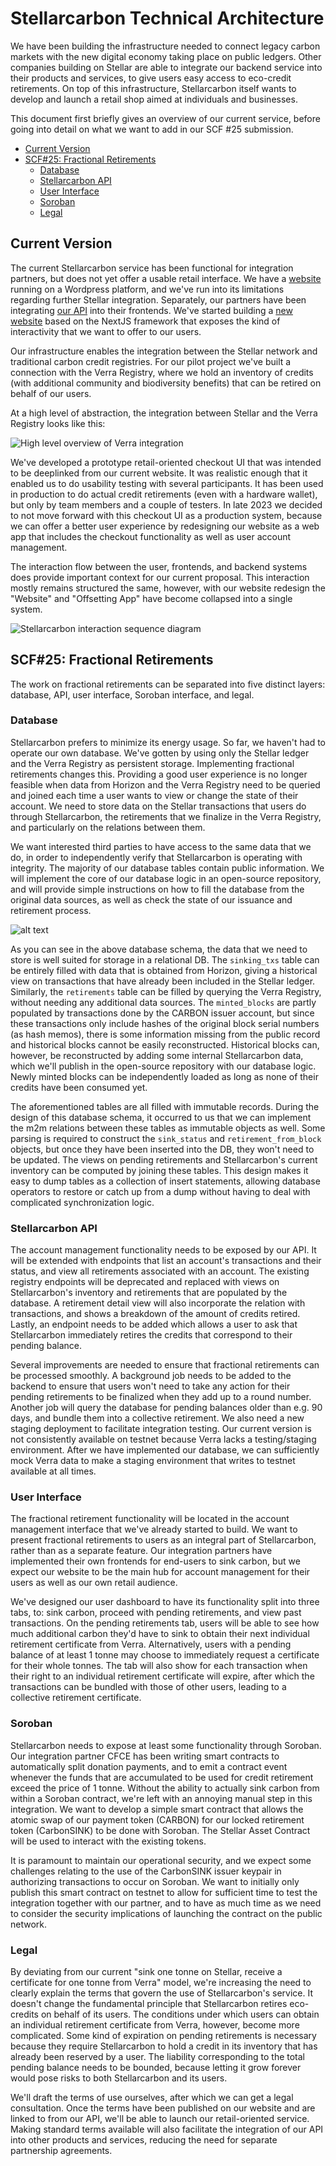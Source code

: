 # Stellarcarbon Technical Architecture

We have been building the infrastructure needed to connect legacy carbon markets with the new digital economy taking place on public ledgers. Other companies building on Stellar are able to integrate our backend service into their products and services, to give users easy access to eco-credit retirements. On top of this infrastructure, Stellarcarbon itself wants to develop and launch a retail shop aimed at individuals and businesses.

This document first briefly gives an overview of our current service, before going into detail on what we want to add in our SCF #25 submission.

<!-- TOC start (generated with https://github.com/derlin/bitdowntoc) -->

- [Current Version](#current-version)
- [SCF#25: Fractional Retirements](#scf25-fractional-retirements)
   * [Database](#database)
   * [Stellarcarbon API](#stellarcarbon-api)
   * [User Interface](#user-interface)
   * [Soroban](#soroban)
   * [Legal](#legal)

<!-- TOC end -->

## Current Version

The current Stellarcarbon service has been functional for integration partners, but does not yet offer a usable retail interface. We have a [website](https://www.stellarcarbon.io/) running on a Wordpress platform, and we've run into its limitations regarding further Stellar integration. Separately, our partners have been integrating [our API](https://api-beta.stellarcarbon.io/docs) into their frontends. We've started building a [new website](https://sc-website-eosin.vercel.app) based on the NextJS framework that exposes the kind of interactivity that we want to offer to our users.

Our infrastructure enables the integration between the Stellar network and traditional carbon credit registries. For our pilot project we've built a connection with the Verra Registry, where we hold an inventory of credits (with additional community and biodiversity benefits) that can be retired on behalf of our users.

At a high level of abstraction, the integration between Stellar and the Verra Registry looks like this:

![High level overview of Verra integration](img/stellar-verra-integration.png)

We've developed a prototype retail-oriented checkout UI that was intended to be deeplinked from our current website. It was realistic enough that it enabled us to do usability testing with several participants. It has been used in production to do actual credit retirements (even with a hardware wallet), but only by team members and a couple of testers. In late 2023 we decided to not move forward with this checkout UI as a production system, because we can offer a better user experience by redesigning our website as a web app that includes the checkout functionality as well as user account management.

The interaction flow between the user, frontends, and backend systems does provide important context for our current proposal. This interaction mostly remains structured the same, however, with our website redesign the "Website" and "Offsetting App" have become collapsed into a single system.

![Stellarcarbon interaction sequence diagram](<img/Stellarcarbon Offsetting Interaction v2.svg?sanitize=true>)

## SCF#25: Fractional Retirements

The work on fractional retirements can be separated into five distinct layers: database, API, user interface, Soroban interface, and legal.

### Database

Stellarcarbon prefers to minimize its energy usage. So far, we haven't had to operate our own database. We've gotten by using only the Stellar ledger and the Verra Registry as persistent storage. Implementing fractional retirements changes this. Providing a good user experience is no longer feasible when data from Horizon and the Verra Registry need to be queried and joined each time a user wants to view or change the state of their account. We need to store data on the Stellar transactions that users do through Stellarcarbon, the retirements that we finalize in the Verra Registry, and particularly on the relations between them.

We want interested third parties to have access to the same data that we do, in order to independently verify that Stellarcarbon is operating with integrity. The majority of our database tables contain public information. We will implement the core of our database logic in an open-source repository, and will provide simple instructions on how to fill the database from the original data sources, as well as check the state of our issuance and retirement process.

![alt text](img/sc-audit-full-dark.png)

As you can see in the above database schema, the data that we need to store is well suited for storage in a relational DB. The `sinking_txs` table can be entirely filled with data that is obtained from Horizon, giving a historical view on transactions that have already been included in the Stellar ledger. Similarly, the `retirements` table can be filled by querying the Verra Registry, without needing any additional data sources. The `minted_blocks` are partly populated by transactions done by the CARBON issuer account, but since these transactions only include hashes of the original block serial numbers (as hash memos), there is some information missing from the public record and historical blocks cannot be easily reconstructed. Historical blocks can, however, be reconstructed by adding some internal Stellarcarbon data, which we'll publish in the open-source repository with our database logic. Newly minted blocks can be independently loaded as long as none of their credits have been consumed yet.

The aforementioned tables are all filled with immutable records. During the design of this database schema, it occurred to us that we can implement the m2m relations between these tables as immutable objects as well. Some parsing is required to construct the `sink_status` and `retirement_from_block` objects, but once they have been inserted into the DB, they won't need to be updated. The views on pending retirements and Stellarcarbon's current inventory can be computed by joining these tables. This design makes it easy to dump tables as a collection of insert statements, allowing database operators to restore or catch up from a dump without having to deal with complicated synchronization logic.

### Stellarcarbon API

The account management functionality needs to be exposed by our API. It will be extended with endpoints that list an account's transactions and their status, and view all retirements associated with an account. The existing registry endpoints will be deprecated and replaced with views on Stellarcarbon's inventory and retirements that are populated by the database. A retirement detail view will also incorporate the relation with transactions, and shows a breakdown of the amount of credits retired. Lastly, an endpoint needs to be added which allows a user to ask that Stellarcarbon immediately retires the credits that correspond to their pending balance.

Several improvements are needed to ensure that fractional retirements can be processed smoothly. A background job needs to be added to the backend to ensure that users won't need to take any action for their pending retirements to be finalized when they add up to a round number. Another job will query the database for pending balances older than e.g. 90 days, and bundle them into a collective retirement. We also need a new staging deployment to facilitate integration testing. Our current version is not consistently available on testnet because Verra lacks a testing/staging environment. After we have implemented our database, we can sufficiently mock Verra data to make a staging environment that writes to testnet available at all times.

### User Interface

The fractional retirement functionality will be located in the account management interface that we've already started to build. We want to present fractional retirements to users as an integral part of Stellarcarbon, rather than as a separate feature. Our integration partners have implemented their own frontends for end-users to sink carbon, but we expect our website to be the main hub for account management for their users as well as our own retail audience.

We've designed our user dashboard to have its functionality split into three tabs, to: sink carbon, proceed with pending retirements, and view past transactions. On the pending retirements tab, users will be able to see how much additional carbon they'd have to sink to obtain their next individual retirement certificate from Verra. Alternatively, users with a pending balance of at least 1 tonne may choose to immediately request a certificate for their whole tonnes. The tab will also show for each transaction when their right to an individual retirement certificate will expire, after which the transactions can be bundled with those of other users, leading to a collective retirement certificate.

### Soroban

Stellarcarbon needs to expose at least some functionality through Soroban. Our integration partner CFCE has been writing smart contracts to automatically split donation payments, and to emit a contract event whenever the funds that are accumulated to be used for credit retirement exceed the price of 1 tonne. Without the ability to actually sink carbon from within a Soroban contract, we're left with an annoying manual step in this integration. We want to develop a simple smart contract that allows the atomic swap of our payment token (CARBON) for our locked retirement token (CarbonSINK) to be done with Soroban. The Stellar Asset Contract will be used to interact with the existing tokens.

It is paramount to maintain our operational security, and we expect some challenges relating to the use of the CarbonSINK issuer keypair in authorizing transactions to occur on Soroban. We want to initially only publish this smart contract on testnet to allow for sufficient time to test the integration together with our partner, and to have as much time as we need to consider the security implications of launching the contract on the public network.

### Legal

By deviating from our current "sink one tonne on Stellar, receive a certificate for one tonne from Verra" model, we're increasing the need to clearly explain the terms that govern the use of Stellarcarbon's service. It doesn't change the fundamental principle that Stellarcarbon retires eco-credits on behalf of its users. The conditions under which users can obtain an individual retirement certificate from Verra, however, become more complicated. Some kind of expiration on pending retirements is necessary because they require Stellarcarbon to hold a credit in its inventory that has already been reserved by a user. The liability corresponding to the total pending balance needs to be bounded, because letting it grow forever would pose risks to both Stellarcarbon and its users.

We'll draft the terms of use ourselves, after which we can get a legal consultation. Once the terms have been published on our website and are linked to from our API, we'll be able to launch our retail-oriented service. Making standard terms available will also facilitate the integration of our API into other products and services, reducing the need for separate partnership agreements.
